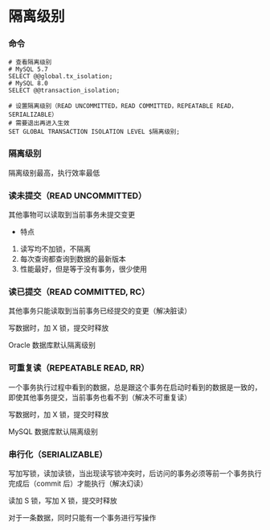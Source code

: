 # 隔离级别


### 命令

```mysql
# 查看隔离级别
# MySQL 5.7
SELECT @@global.tx_isolation;
# MySQL 8.0
SELECT @@transaction_isolation;

# 设置隔离级别（READ UNCOMMITTED，READ COMMITTED，REPEATABLE READ，SERIALIZABLE）
# 需要退出再进入生效
SET GLOBAL TRANSACTION ISOLATION LEVEL $隔离级别;
```


### 隔离级别

隔离级别最高，执行效率最低


### 读未提交（READ UNCOMMITTED）

其他事物可以读取到当前事务未提交变更

* 特点

1. 读写均不加锁，不隔离
2. 每次查询都查询到数据的最新版本
3. 性能最好，但是等于没有事务，很少使用


### 读已提交（READ COMMITTED, RC）

其他事务只能读取到当前事务已经提交的变更（解决脏读）

写数据时，加 X 锁，提交时释放

Oracle 数据库默认隔离级别


### 可重复读（REPEATABLE READ, RR）

一个事务执行过程中看到的数据，总是跟这个事务在启动时看到的数据是一致的，即使其他事务提交，当前事务也看不到（解决不可重复读）

写数据时，加 X 锁，提交时释放

MySQL 数据库默认隔离级别


### 串行化（SERIALIZABLE）

写加写锁，读加读锁，当出现读写锁冲突时，后访问的事务必须等前一个事务执行完成后（commit 后）才能执行（解决幻读）

读加 S 锁，写加 X 锁，提交时释放

对于一条数据，同时只能有一个事务进行写操作
